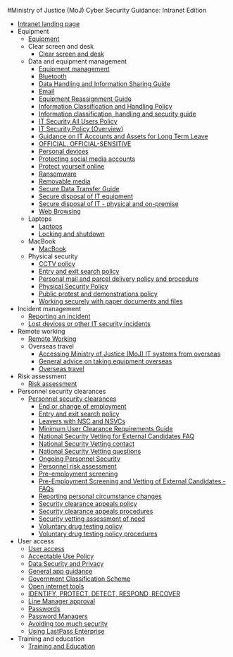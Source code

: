 #Ministry of Justice (MoJ) Cyber Security Guidance: Intranet Edition

* [Intranet landing page](https://security-guidance.service.justice.gov.uk/intranet-landing-page/)
* Equipment
    * [Equipment](https://security-guidance.service.justice.gov.uk/equipment/)
    * Clear screen and desk
        -   [Clear screen and desk](https://security-guidance.service.justice.gov.uk/clear-screen-and-desk/)
    * Data and equipment management
        -   [Equipment management](https://security-guidance.service.justice.gov.uk/equipment-management/)
        -   [Bluetooth](https://security-guidance.service.justice.gov.uk/bluetooth/)
        -   [Data Handling and Information Sharing Guide](https://security-guidance.service.justice.gov.uk/data-handling-and-information-sharing-guide/)
        -   [Email](https://security-guidance.service.justice.gov.uk/email/)
        -   [Equipment Reassignment Guide](https://security-guidance.service.justice.gov.uk/equipment-reassignment-guide/)
        -   [Information Classification and Handling Policy](https://security-guidance.service.justice.gov.uk/information-classification-and-handling-policy/)
        -   [Information classification, handling and security guide](https://security-guidance.service.justice.gov.uk/information-classification-handling-and-security-guide/)
        -   [IT Security All Users Policy](https://security-guidance.service.justice.gov.uk/it-security-all-users-policy/)
        -   [IT Security Policy (Overview)](https://security-guidance.service.justice.gov.uk/it-security-policy-overview/)
        -   [Guidance on IT Accounts and Assets for Long Term Leave](https://security-guidance.service.justice.gov.uk/long-term-leave/)
        -   [OFFICIAL, OFFICIAL-SENSITIVE](https://security-guidance.service.justice.gov.uk/official-official-sensitive/)
        -   [Personal devices](https://security-guidance.service.justice.gov.uk/personal-devices/)
        -   [Protecting social media accounts](https://security-guidance.service.justice.gov.uk/protecting-social-media-accounts/)
        -   [Protect yourself online](https://security-guidance.service.justice.gov.uk/protect-yourself-online/)
        -   [Ransomware](https://security-guidance.service.justice.gov.uk/ransomware/)
        -   [Removable media](https://security-guidance.service.justice.gov.uk/removable-media/)
        -   [Secure Data Transfer Guide](https://security-guidance.service.justice.gov.uk/secure-data-transfer-guide/)
        -   [Secure disposal of IT equipment](https://security-guidance.service.justice.gov.uk/secure-disposal-of-it-equipment/)
        -   [Secure disposal of IT - physical and on-premise](https://security-guidance.service.justice.gov.uk/secure-disposal-of-it-physical-and-on-premise/)
        -   [Web Browsing](https://security-guidance.service.justice.gov.uk/web-browsing/)
    * Laptops
        -   [Laptops](https://security-guidance.service.justice.gov.uk/laptops/)
        -   [Locking and shutdown](https://security-guidance.service.justice.gov.uk/locking-and-shutdown/)
    * MacBook
        -   [MacBook](https://security-guidance.service.justice.gov.uk/policies-for-macbook-users/)
    * Physical security
        -   [CCTV policy](https://security-guidance.service.justice.gov.uk/cctv-policy/)
        -   [Entry and exit search policy](https://security-guidance.service.justice.gov.uk/entry-and-exit-search-policy/)
        -   [Personal mail and parcel delivery policy and procedure](https://security-guidance.service.justice.gov.uk/personal-mail-and-parcel-delivery-policy-and-procedure/)
        -   [Physical Security Policy](https://security-guidance.service.justice.gov.uk/physical-security-policy/)
        -   [Public protest and demonstrations policy](https://security-guidance.service.justice.gov.uk/public-protest-and-demonstrations-policy/)
        -   [Working securely with paper documents and files](https://security-guidance.service.justice.gov.uk/working-securely-with-paper-documents-and-files/)
* Incident management
    * [Reporting an incident](https://security-guidance.service.justice.gov.uk/reporting-an-incident/)
    * [Lost devices or other IT security incidents](https://security-guidance.service.justice.gov.uk/lost-devices-incidents/)
* Remote working
    * [Remote Working](https://security-guidance.service.justice.gov.uk/remote-working/)
    * Overseas travel
        -   [Accessing Ministry of Justice (MoJ) IT systems from overseas](https://security-guidance.service.justice.gov.uk/accessing-moj-it-systems-from-overseas/)
        -   [General advice on taking equipment overseas](https://security-guidance.service.justice.gov.uk/general-advice-on-taking-equipment-overseas/)
        -   [Overseas travel](https://security-guidance.service.justice.gov.uk/overseas-travel/)
* Risk assessment
    * [Risk assessment](https://security-guidance.service.justice.gov.uk/risk-reviews/)
* Personnel security clearances
    * [Personnel security clearances](https://security-guidance.service.justice.gov.uk/personnel-security-clearances/)
        -   [End or change of employment](https://security-guidance.service.justice.gov.uk/end-or-change-of-employment/)
        -   [Entry and exit search policy](https://security-guidance.service.justice.gov.uk/entry-and-exit-search-policy/)
        -   [Leavers with NSC and NSVCs](https://security-guidance.service.justice.gov.uk/leavers-with-nsc-and-nscvs/)
        -   [Minimum User Clearance Requirements Guide](https://security-guidance.service.justice.gov.uk/minimum-user-clearance-requirements-guide/)
        -   [National Security Vetting for External Candidates FAQ](https://security-guidance.service.justice.gov.uk/national-security-vetting-for-external-candidates-faq/)
        -   [National Security Vetting contact](https://security-guidance.service.justice.gov.uk/national-security-vetting-contact/)
        -   [National Security Vetting questions](https://security-guidance.service.justice.gov.uk/national-security-vetting-questions/)
        -   [Ongoing Personnel Security](https://security-guidance.service.justice.gov.uk/ongoing-personnel-security/)
        -   [Personnel risk assessment](https://security-guidance.service.justice.gov.uk/personnel-risk-assessment/)
        -   [Pre-employment screening](https://security-guidance.service.justice.gov.uk/pre-employment-screening/)
        -   [Pre-Employment Screening and Vetting of External Candidates - FAQs](https://security-guidance.service.justice.gov.uk/pre-employment-screening-and-vetting-of-external-candidates-faqs/)
        -   [Reporting personal circumstance changes](https://security-guidance.service.justice.gov.uk/reporting-personal-circumstance-changes/)
        -   [Security clearance appeals policy](https://security-guidance.service.justice.gov.uk/security-clearance-appeals-policy/)
        -   [Security clearance appeals procedures](https://security-guidance.service.justice.gov.uk/security-clearance-appeals-procedures/)
        -   [Security vetting assessment of need](https://security-guidance.service.justice.gov.uk/security-vetting-assessment-need/)
        -   [Voluntary drug testing policy](https://security-guidance.service.justice.gov.uk/voluntary-drug-testing-policy/)
        -   [Voluntary drug testing policy procedures](https://security-guidance.service.justice.gov.uk/voluntary-drug-testing-policy-procedures/)
* User access
    * [User access](https://security-guidance.service.justice.gov.uk/acceptable-use/)
    * [Acceptable Use Policy](https://security-guidance.service.justice.gov.uk/acceptable-use-policy/)
    * [Data Security and Privacy](https://security-guidance.service.justice.gov.uk/data-security-and-privacy/)
    * [General app guidance](https://security-guidance.service.justice.gov.uk/general-user-video-and-messaging-apps-guidance/)
    * [Government Classification Scheme](https://security-guidance.service.justice.gov.uk/government-classification-scheme/)
    * [Open internet tools](https://security-guidance.service.justice.gov.uk/guidance-for-using-open-internet-tools/)
    * [IDENTIFY, PROTECT, DETECT, RESPOND, RECOVER](https://security-guidance.service.justice.gov.uk/identify-protect-detect-respond-recover/)
    * [Line Manager approval](https://security-guidance.service.justice.gov.uk/line-manager-approval/)
    * [Passwords](https://security-guidance.service.justice.gov.uk/passwords/)
    * [Password Managers](https://security-guidance.service.justice.gov.uk/password-managers/)
    * [Avoiding too much security](https://security-guidance.service.justice.gov.uk/setecastronomy/)
    * [Using LastPass Enterprise](https://security-guidance.service.justice.gov.uk/using-lastpass/)
* Training and education
    * [Training and Education](https://security-guidance.service.justice.gov.uk/training-and-education/)


